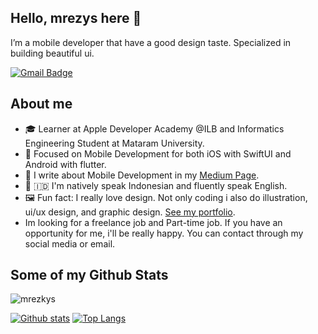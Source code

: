 ## Hello, mrezys here 👋
I’m a mobile developer that have a good design taste. Specialized in building beautiful ui.


[![Gmail Badge](https://img.shields.io/badge/-mrezkysulihin@gmail.com-c14438?style=flat&logo=Gmail&logoColor=white&link=mailto:mrezkysulihin@gmail.com)](mailto:mrezkysulihin@gmail.com) 

## About me
- 🎓 Learner at Apple Developer Academy @ILB and Informatics Engineering Student at Mataram University.
- 📱 Focused on Mobile Development for both iOS with SwiftUI and Android with flutter.
- 📖 I write about Mobile Development in my [Medium Page](https://mrezkys.medium.com).
- 🏴󠁧󠁢󠁥󠁮󠁧󠁿 🇮🇩 I'm natively speak Indonesian and fluently speak English.
- 🖼️ Fun fact: I really love design. Not only coding i also do illustration, ui/ux design, and graphic design. [See my portfolio](dribbble.com/mrezkys).
- Im looking for a freelance job and Part-time job. If you have an opportunity for me, i'll be really happy. You can contact through my social media or email.


## Some of my Github Stats
<p align=left> <img src=https://komarev.com/ghpvc/?username=mrezkys alt=mrezkys /> </p>

[![Github stats](https://github-readme-stats.vercel.app/api?username=mrezkys&show_icons=true&include_all_commits=true)](https://github.com/mrezkys/github-readme-stats)
[![Top Langs](https://github-readme-stats.vercel.app/api/top-langs/?username=mrezkys&layout=compact)](https://github.com/mrezkys/github-readme-stats)



